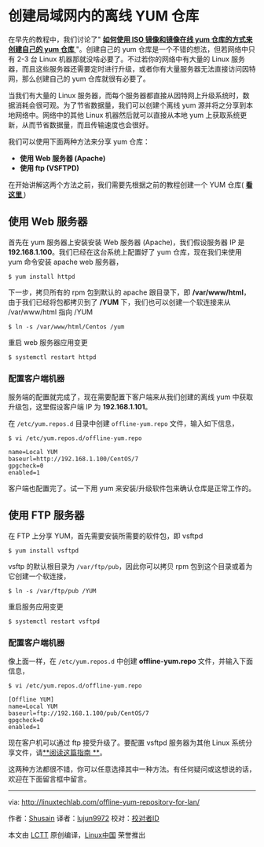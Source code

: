 创建局域网内的离线 YUM 仓库
======
在早先的教程中，我们讨论了" **[如何使用 ISO 镜像和镜像在线 yum 仓库的方式来创建自己的 yum 仓库 ][1]** "。创建自己的 yum 仓库是一个不错的想法，但若网络中只有 2-3 台 Linux 机器那就没啥必要了。不过若你的网络中有大量的 Linux 服务器，而且这些服务器还需要定时进行升级，或者你有大量服务器无法直接访问因特网，那么创建自己的 yum 仓库就很有必要了。

当我们有大量的 Linux 服务器，而每个服务器都直接从因特网上升级系统时，数据消耗会很可观。为了节省数据量，我们可以创建个离线 yum 源并将之分享到本地网络中。网络中的其他 Linux 机器然后就可以直接从本地 yum 上获取系统更新，从而节省数据量，而且传输速度也会很好。

我们可以使用下面两种方法来分享 yum 仓库：

  *  **使用 Web 服务器 (Apache)**
  *  **使用 ftp (VSFTPD)**


在开始讲解这两个方法之前，我们需要先根据之前的教程创建一个 YUM 仓库( **[看这里 ][1]** )

##  使用 Web 服务器

首先在 yum 服务器上安装安装 Web 服务器 (Apache)，我们假设服务器 IP 是 **192.168.1.100**。我们已经在这台系统上配置好了 yum 仓库，现在我们来使用 yum 命令安装 apache web 服务器，

```
$ yum install httpd
```

下一步，拷贝所有的 rpm 包到默认的 apache 跟目录下，即 **/var/www/html**，由于我们已经将包都拷贝到了 **/YUM** 下，我们也可以创建一个软连接来从 /var/www/html 指向 /YUM

```
$ ln -s /var/www/html/Centos /yum
```

重启 web 服务器应用变更

```
$ systemctl restart httpd
```


### 配置客户端机器

服务端的配置就完成了，现在需要配置下客户端来从我们创建的离线 yum 中获取升级包，这里假设客户端 IP 为 **192.168.1.101**。

在 `/etc/yum.repos.d` 目录中创建 `offline-yum.repo` 文件，输入如下信息，

```
$ vi /etc/yum.repos.d/offline-yum.repo
```

```
name=Local YUM
baseurl=http://192.168.1.100/CentOS/7
gpgcheck=0
enabled=1
```

客户端也配置完了。试一下用 yum 来安装/升级软件包来确认仓库是正常工作的。

##  使用 FTP 服务器

在 FTP 上分享 YUM，首先需要安装所需要的软件包，即 vsftpd

```
$ yum install vsftpd
```

vsftp 的默认根目录为 `/var/ftp/pub`，因此你可以拷贝 rpm 包到这个目录或着为它创建一个软连接，

```
$ ln -s /var/ftp/pub /YUM
```

重启服务应用变更

```
$ systemctl restart vsftpd
```

### 配置客户端机器

像上面一样，在 `/etc/yum.repos.d` 中创建 **offline-yum.repo** 文件，并输入下面信息，

```
$ vi /etc/yum.repos.d/offline-yum.repo
```

```
[Offline YUM]
name=Local YUM
baseurl=ftp://192.168.1.100/pub/CentOS/7
gpgcheck=0
enabled=1
```

现在客户机可以通过 ftp 接受升级了。要配置 vsftpd 服务器为其他 Linux 系统分享文件，请[**阅读这篇指南 **][2]。

这两种方法都很不错，你可以任意选择其中一种方法。有任何疑问或这想说的话，欢迎在下面留言框中留言。


--------------------------------------------------------------------------------

via: http://linuxtechlab.com/offline-yum-repository-for-lan/

作者：[Shusain][a]
译者：[lujun9972](https://github.com/lujun9972)
校对：[校对者ID](https://github.com/校对者ID)

本文由 [LCTT](https://github.com/LCTT/TranslateProject) 原创编译，[Linux中国](https://linux.cn/) 荣誉推出

[a]:http://linuxtechlab.com/author/shsuain/
[1]:http://linuxtechlab.com/creating-yum-repository-iso-online-repo/
[2]:http://linuxtechlab.com/ftp-secure-installation-configuration/
